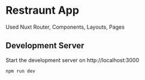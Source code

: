 # Restraunt App
Used Nuxt Router, Components, Layouts, Pages

## Development Server

Start the development server on http://localhost:3000

```bash
npm run dev
```

